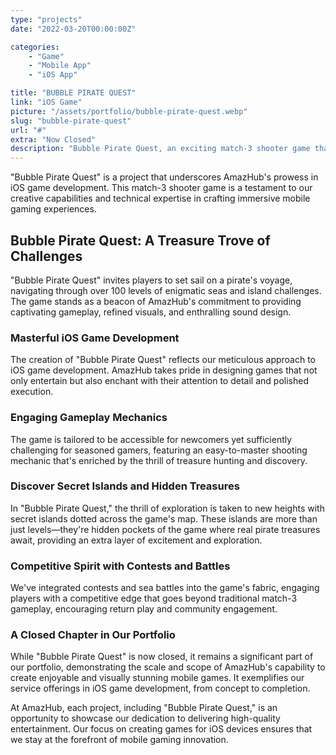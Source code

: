 ```yaml
---
type: "projects"
date: "2022-03-20T00:00:00Z"

categories: 
    - "Game"
    - "Mobile App"
    - "iOS App"

title: "BUBBLE PIRATE QUEST"
link: "iOS Game"
picture: "/assets/portfolio/bubble-pirate-quest.webp"
slug: "bubble-pirate-quest"
url: "#"
extra: "Now Closed"
description: "Bubble Pirate Quest, an exciting match-3 shooter game that takes you on a pirate adventure to find treasures through a series of challenging levels. With over 100 mysterious levels, engaging gameplay, and lovely visuals and sounds, it's a game that you won't be able to put down."
---
```

"Bubble Pirate Quest" is a project that underscores AmazHub's prowess in iOS game development. This match-3 shooter game is a testament to our creative capabilities and technical expertise in crafting immersive mobile gaming experiences.

## Bubble Pirate Quest: A Treasure Trove of Challenges
"Bubble Pirate Quest" invites players to set sail on a pirate's voyage, navigating through over 100 levels of enigmatic seas and island challenges. The game stands as a beacon of AmazHub's commitment to providing captivating gameplay, refined visuals, and enthralling sound design.

### Masterful iOS Game Development
The creation of "Bubble Pirate Quest" reflects our meticulous approach to iOS game development. AmazHub takes pride in designing games that not only entertain but also enchant with their attention to detail and polished execution.

### Engaging Gameplay Mechanics
The game is tailored to be accessible for newcomers yet sufficiently challenging for seasoned gamers, featuring an easy-to-master shooting mechanic that's enriched by the thrill of treasure hunting and discovery.

### Discover Secret Islands and Hidden Treasures
In "Bubble Pirate Quest," the thrill of exploration is taken to new heights with secret islands dotted across the game's map. These islands are more than just levels—they're hidden pockets of the game where real pirate treasures await, providing an extra layer of excitement and exploration.

### Competitive Spirit with Contests and Battles
We've integrated contests and sea battles into the game's fabric, engaging players with a competitive edge that goes beyond traditional match-3 gameplay, encouraging return play and community engagement.

### A Closed Chapter in Our Portfolio
While "Bubble Pirate Quest" is now closed, it remains a significant part of our portfolio, demonstrating the scale and scope of AmazHub's capability to create enjoyable and visually stunning mobile games. It exemplifies our service offerings in iOS game development, from concept to completion.

At AmazHub, each project, including "Bubble Pirate Quest," is an opportunity to showcase our dedication to delivering high-quality entertainment. Our focus on creating games for iOS devices ensures that we stay at the forefront of mobile gaming innovation. 